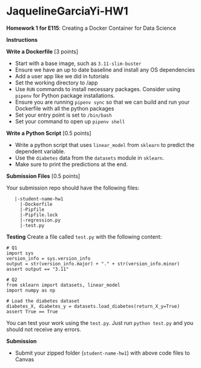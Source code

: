 # JaquelineGarciaYi-HW1

**Homework 1 for E115**: Creating a Docker Container for Data Science

**Instructions**

**Write a Dockerfile** [3 points]

- Start with a base image, such as `3.11-slim-buster`
- Ensure we have an up to date baseline and install any OS dependencies
- Add a user app like we did in tutorials
- Set the working directory to /app
- Use `RUN` commands to install necessary packages. Consider using `pipenv` for Python package installations.
- Ensure you are running `pipenv sync` so that we can build and run your Dockerfile with all the python packages
- Set your entry point is set to `/bin/bash`
- Set your command to open up `pipenv shell`

**Write a Python Script** [0.5 points]

- Write a python script that uses `linear_model` from `sklearn` to predict the dependent variable.
- Use the `diabetes` data from the `datasets` module in `sklearn`.
- Make sure to print the predictions at the end.

**Submission Files** [0.5 points]

Your submission repo should have the following files:

```
   |-student-name-hw1
     |-Dockerfile
     |-Pipfile
     |-Pipfile.lock
     |-regression.py
     |-test.py
```

**Testing**
Create a file called `test.py` with the following content:

```
# Q1
import sys
version_info = sys.version_info
output = str(version_info.major) + "." + str(version_info.minor)
assert output == "3.11"

# Q2
from sklearn import datasets, linear_model
import numpy as np

# Load the diabetes dataset
diabetes_X, diabetes_y = datasets.load_diabetes(return_X_y=True)
assert True == True
```

You can test your work using the `test.py`. Just run `python test.py` and you should not receive any errors.

**Submission**

- Submit your zipped folder (`student-name-hw1`) with above code files to Canvas
